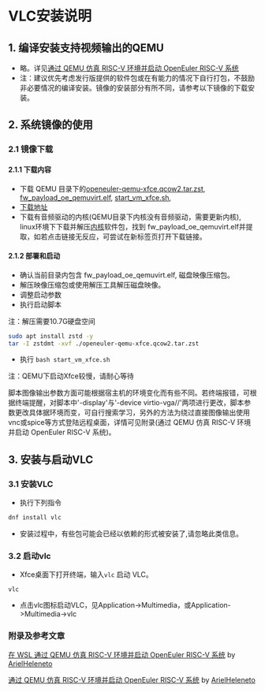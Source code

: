# VLC安装说明

## 1. 编译安装支持视频输出的QEMU

- 略。详见[通过 QEMU 仿真 RISC-V 环境并启动 OpenEuler RISC-V 系统](https://github.com/openeuler-mirror/RISC-V/blob/master/doc/tutorials/vm-qemu-oErv.md)
- 注：建议优先考虑发行版提供的软件包或在有能力的情况下自行打包，不鼓励非必要情况的编译安装。镜像的安装部分有所不同，请参考以下镜像的下载安装。

## 2. 系统镜像的使用

### 2.1 镜像下载

#### 2.1.1 下载内容

- 下载 QEMU 目录下的[openeuler-qemu-xfce.qcow2.tar.zst](https://mirror.iscas.ac.cn/openeuler-sig-riscv/openEuler-RISC-V/testing/20220823/v0.1/QEMU/openeuler-qemu-xfce.qcow2.tar.zst), [fw_payload_oe_qemuvirt.elf](https://mirror.iscas.ac.cn/openeuler-sig-riscv/openEuler-RISC-V/testing/20220823/v0.1/QEMU/fw_payload_oe_qemuvirt.elf), [start_vm_xfce.sh](https://mirror.iscas.ac.cn/openeuler-sig-riscv/openEuler-RISC-V/testing/20220823/v0.1/QEMU/start_vm_xfce.sh), 
- [下载地址](https://mirror.iscas.ac.cn/openeuler-sig-riscv/openEuler-RISC-V/testing/20220823/v0.1/QEMU/)
- 下载有音频驱动的内核(QEMU目录下内核没有音频驱动，需要更新内核),
linux环境下下载并解压[内核](http://obs-backend.tarsier-infra.com:82/Factory:/RISC-V:/Kernel/22.03/riscv64/opensbi-qemu-1.0-1.oe2203.riscv64.rpm)软件包，找到 fw_payload_oe_qemuvirt.elf并提取，如若点击链接无反应，可尝试在新标签页打开下载链接。



#### 2.1.2 部署和启动

- 确认当前目录内包含 fw_payload_oe_qemuvirt.elf, 磁盘映像压缩包。
- 解压映像压缩包或使用解压工具解压磁盘映像。
- 调整启动参数
- 执行启动脚本

注：解压需要10.7G硬盘空间

```bash
sudo apt install zstd -y
tar -I zstdmt -xvf ./openeuler-qemu-xfce.qcow2.tar.zst
```

- 执行 `bash start_vm_xfce.sh`

注：QEMU下启动Xfce较慢，请耐心等待

脚本图像输出参数方面可能根据宿主机的环境变化而有些不同。若终端报错，可根据终端提醒，对脚本中'-display'与'-device virtio-vga//'两项进行更改，脚本参数更改具体据环境而变，可自行搜索学习，另外的方法为绕过直接图像输出使用vnc或spice等方式登陆远程桌面，详情可见附录(通过 QEMU 仿真 RISC-V 环境并启动 OpenEuler RISC-V 系统)。

## 3. 安装与启动VLC

### 3.1 安装VLC

- 执行下列指令

```bash
dnf install vlc
```

- 安装过程中，有些包可能会已经以依赖的形式被安装了,请忽略此类信息。


### 3.2 启动vlc

- Xfce桌面下打开终端，输入`vlc` 启动 VLC。

```shell
vlc
```

- 点击vlc图标启动VLC，见Application->Multimedia，或Application->Multimedia->vlc

### 附录及参考文章
[在 WSL 通过 QEMU 仿真 RISC-V 环境并启动 OpenEuler RISC-V 系统](https://github.com/ArielHeleneto/Work-PLCT/tree/master/qemuOnWSL) by [ArielHeleneto](https://github.com/ArielHeleneto)

[通过 QEMU 仿真 RISC-V 环境并启动 OpenEuler RISC-V 系统](https://github.com/ArielHeleneto/Work-PLCT/blob/master/awesomeqemu/README.md) by [ArielHeleneto](https://github.com/ArielHeleneto)
 
